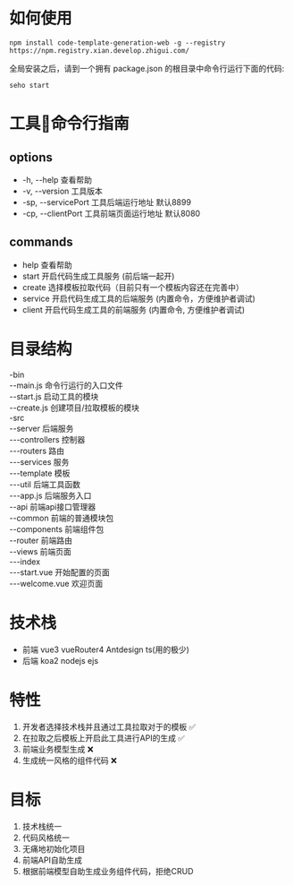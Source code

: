 # 如何使用

    npm install code-template-generation-web -g --registry https://npm.registry.xian.develop.zhigui.com/

全局安装之后，请到一个拥有 package.json 的根目录中命令行运行下面的代码:

    seho start

# 工具🔧命令行指南

## options

- -h, --help 查看帮助
- -v, --version 工具版本
- -sp, --servicePort 工具后端运行地址 默认8899
- -cp, --clientPort 工具前端页面运行地址 默认8080

## commands

- help 查看帮助
- start 开启代码生成工具服务 (前后端一起开)
- create 选择模板拉取代码（目前只有一个模板内容还在完善中）
- service 开启代码生成工具的后端服务 (内置命令，方便维护者调试)
- client 开启代码生成工具的前端服务 (内置命令, 方便维护者调试)

# 目录结构

-bin<br>--main.js 命令行运行的入口文件<br>--start.js 启动工具的模块<br>--create.js 创建项目/拉取模板的模块<br>-src<br>--server 后端服务<br>---controllers 控制器<br>---routers 路由<br>---services 服务<br>---template 模板<br>---util 后端工具函数<br>---app.js 后端服务入口<br>--api 前端api接口管理器<br>--common 前端的普通模块包<br>--components 前端组件包<br>--router 前端路由<br>--views 前端页面<br>---index<br>---start.vue 开始配置的页面<br>---welcome.vue 欢迎页面

# 技术栈
- 前端 vue3 vueRouter4 Antdesign ts(用的极少)
- 后端 koa2 nodejs ejs

# 特性
1. 开发者选择技术栈并且通过工具拉取对于的模板 ✅
2. 在拉取之后模板上开启此工具进行API的生成 ✅
3. 前端业务模型生成 ❌
4. 生成统一风格的组件代码 ❌

# 目标
1. 技术栈统一
2. 代码风格统一
3. 无痛地初始化项目
4. 前端API自助生成
5. 根据前端模型自助生成业务组件代码，拒绝CRUD